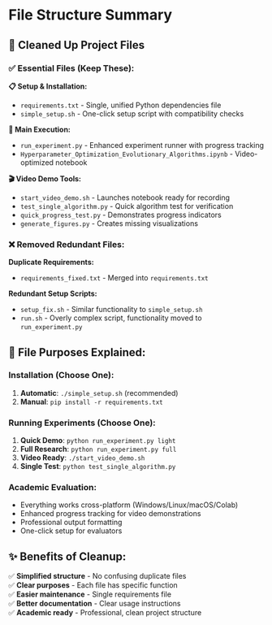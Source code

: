 # File Structure Summary

## 🧹 Cleaned Up Project Files

### ✅ **Essential Files (Keep These):**

**📋 Setup & Installation:**
- `requirements.txt` - Single, unified Python dependencies file
- `simple_setup.sh` - One-click setup script with compatibility checks

**🚀 Main Execution:**
- `run_experiment.py` - Enhanced experiment runner with progress tracking
- `Hyperparameter_Optimization_Evolutionary_Algorithms.ipynb` - Video-optimized notebook

**🎬 Video Demo Tools:**
- `start_video_demo.sh` - Launches notebook ready for recording
- `test_single_algorithm.py` - Quick algorithm test for verification
- `quick_progress_test.py` - Demonstrates progress indicators
- `generate_figures.py` - Creates missing visualizations

### ❌ **Removed Redundant Files:**

**Duplicate Requirements:**
- `requirements_fixed.txt` - Merged into `requirements.txt`

**Redundant Setup Scripts:**
- `setup_fix.sh` - Similar functionality to `simple_setup.sh`
- `run.sh` - Overly complex script, functionality moved to `run_experiment.py`

## 🎯 **File Purposes Explained:**

### **Installation (Choose One):**
1. **Automatic**: `./simple_setup.sh` (recommended)
2. **Manual**: `pip install -r requirements.txt`

### **Running Experiments (Choose One):**
1. **Quick Demo**: `python run_experiment.py light`
2. **Full Research**: `python run_experiment.py full` 
3. **Video Ready**: `./start_video_demo.sh`
4. **Single Test**: `python test_single_algorithm.py`

### **Academic Evaluation:**
- Everything works cross-platform (Windows/Linux/macOS/Colab)
- Enhanced progress tracking for video demonstrations
- Professional output formatting
- One-click setup for evaluators

## ✨ **Benefits of Cleanup:**

✅ **Simplified structure** - No confusing duplicate files  
✅ **Clear purposes** - Each file has specific function  
✅ **Easier maintenance** - Single requirements file  
✅ **Better documentation** - Clear usage instructions  
✅ **Academic ready** - Professional, clean project structure